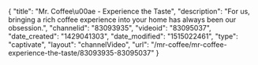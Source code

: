 {
    "title": "Mr. Coffee\u00ae - Experience the Taste",
    "description": "For us, bringing a rich coffee experience into your home has always been our obsession.",
    "channelid": "83093935",
    "videoid": "83095037",
    "date_created": "1429041303",
    "date_modified": "1515022461",
    "type": "captivate",
    "layout": "channelVideo",
    "url": "\/mr-coffee\/mr-coffee-experience-the-taste\/83093935-83095037"
}